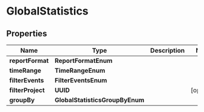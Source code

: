 

# GlobalStatistics


## Properties

Name | Type | Description | Notes
------------ | ------------- | ------------- | -------------
**reportFormat** | **ReportFormatEnum** |  | 
**timeRange** | **TimeRangeEnum** |  | 
**filterEvents** | **FilterEventsEnum** |  | 
**filterProject** | **UUID** |  |  [optional]
**groupBy** | **GlobalStatisticsGroupByEnum** |  | 



